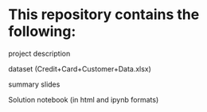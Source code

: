 # This repository contains the following:

project description

dataset (Credit+Card+Customer+Data.xlsx)

summary slides

Solution notebook (in html and ipynb formats)
